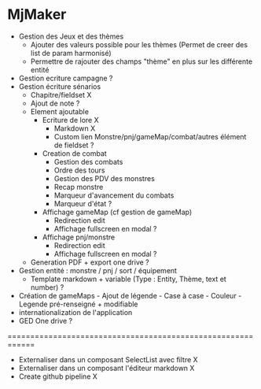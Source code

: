 # MjMaker
- Gestion des Jeux et des thèmes 
	- Ajouter des valeurs possible pour les thèmes (Permet de creer des list de param harmonisé)
	- Permettre de rajouter des champs "thème" en plus sur les différente entité 
- Gestion ecriture campagne ?
- Gestion écriture sénarios
 	- Chapitre/fieldset X
	- Ajout de note ?
	- Element ajoutable	
		- Ecriture de lore X
			- Markdown X
			- Custom lien Monstre/pnj/gameMap/combat/autres élément de fieldset ?
		- Creation de combat
			- Gestion des combats
			- Ordre des tours
			- Gestion des PDV des monstres
			- Recap monstre
			- Marqueur d'avancement du combats
			- Marqueur d'état ?
		- Affichage gameMap (cf gestion de gameMap)
			- Redirection edit
			- Affichage fullscreen en modal ?
		- Affichage pnj/monstre
		 	- Redirection edit
			- Affichage fullscreen en modal ?
	- Generation PDF + export one drive ?
- Gestion entité : monstre / pnj / sort / équipement
	- Template markdown + variable (Type : Entity, Thème, text et number)  ?
- Création de gameMaps
		- Ajout de légende
		- Case à case
		- Couleur
		- Legende pré-renseigné + modifiable
- internationalization de l'application
- GED One drive ?
	
============================================================
- Externaliser dans un composant SelectList avec filtre X
- Externaliser dans un composant l'éditeur markdown X
- Create github pipeline X
